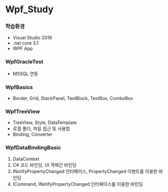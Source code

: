 # Wpf_Study

### 학습환경
- Visual Studio 2019
- .net core 3.1
- WPF App

### WpfOracleTest
- MSSQL 연동

### WpfBasics
- Border, Grid, StackPanel, TextBlock, TextBox, ComboBox

### WpfTreeView
- TreeView, Style, DataTemplate
- 로컬 폴더, 파일 접근 및 사용법
- Binding, Converter

### WpfDataBindingBasic
1. DataContext
2. C# 코드 바인딩, UI 객체간 바인딩
3. INotifyPropertyChanged 인터페이스, PropertyChanged 이벤트를 이용한 바인딩
4. ICommand, INotifyPropertyChanged 인터페이스를 이용한 바인딩